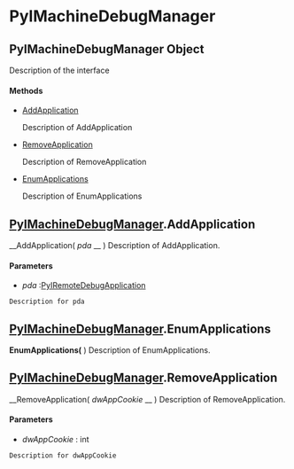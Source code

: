 # PyIMachineDebugManager

## PyIMachineDebugManager Object

Description of the interface

#### Methods


  - [AddApplication](PyIMachineDebugManager.md#pyimachinedebugmanageraddapplication)

    Description of AddApplication&nbsp;

  - [RemoveApplication](PyIMachineDebugManager.md#pyimachinedebugmanagerremoveapplication)

    Description of RemoveApplication&nbsp;

  - [EnumApplications](PyIMachineDebugManager.md#pyimachinedebugmanagerenumapplications)

    Description of EnumApplications&nbsp;

## [PyIMachineDebugManager](#pyimachinedebugmanager).AddApplication

 __AddApplication( *pda* __ )
Description of AddApplication.

#### Parameters


  -  *pda* :[PyIRemoteDebugApplication](#pyiremotedebugapplication)

    Description for pda

## [PyIMachineDebugManager](#pyimachinedebugmanager).EnumApplications

 __EnumApplications(__ )
Description of EnumApplications.

## [PyIMachineDebugManager](#pyimachinedebugmanager).RemoveApplication

 __RemoveApplication( *dwAppCookie* __ )
Description of RemoveApplication.

#### Parameters


  -  *dwAppCookie* : int

    Description for dwAppCookie